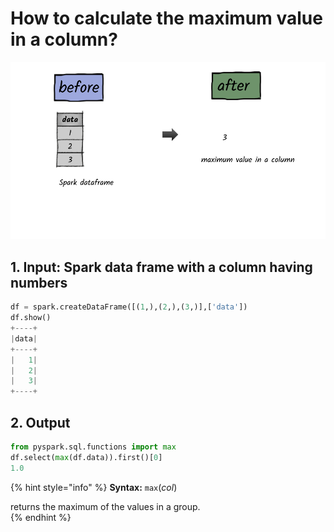 # How to calculate the maximum value in a column?

![](../.gitbook/assets/2020_07_27_kleki-14-.png)

## 

## 1.  Input:  Spark data frame with a column having numbers

```python
df = spark.createDataFrame([(1,),(2,),(3,)],['data'])
df.show()
+----+
|data|
+----+
|   1|
|   2|
|   3|
+----+
```

## 2.  Output

```python
from pyspark.sql.functions import max
df.select(max(df.data)).first()[0]
1.0
```

{% hint style="info" %}
**Syntax:**   `max`\(_col_\)

returns the maximum of the values in a group.      
{% endhint %}


